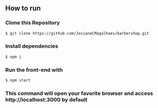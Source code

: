 ## How to run

### Clone this Repository

```bash
$ git clone https://github.com/JosianeCMagalhaes/barbershop.git
```

### Install dependencies

```bash
$ npm i
```

### Run the front-end with

```bash
$ npm start
```

### This command will open your favorite browser and access http://localhost:3000 by default
